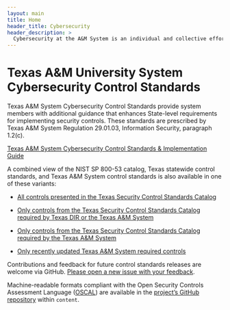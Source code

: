 ```yaml
---
layout: main
title: Home
header_title: Cybersecurity
header_description: >
  Cybersecurity at the A&M System is an individual and collective efforts of our members. It is necessary for us to work together, sharing resources and information assets.
---
```

# Texas A&M University System Cybersecurity Control Standards

Texas A&M System Cybersecurity Control Standards provide system members with additional guidance that enhances State-level requirements for implementing security controls. These standards are prescribed by Texas A&M System Regulation 29.01.03, Information Security, paragraph 1.2(c).

[Texas A&M System Cybersecurity Control Standards & Implementation Guide](/static/pdf/tamus-control-standards.pdf)

A combined view of the NIST SP 800-53 catalog, Texas statewide control standards, and Texas A&M System control standards is also available in one of these variants:

  - [All controls presented in the Texas Security Control Standards Catalog](/control-catalog)

  - [Only controls from the Texas Security Control Standards Catalog required by Texas DIR or the Texas A&M System](/required-controls)

  - [Only controls from the Texas Security Control Standards Catalog required by the Texas A&M System](/tamus-required-controls)

  - [Only recently updated Texas A&M System required controls](/recent-updated-controls)

Contributions and feedback for future control standards releases are welcome via GitHub. [Please open a new issue with your feedback](https://github.com/tamuscyber/tamus-control-standards/issues).

Machine-readable formats compliant with the Open Security Controls Assessment Language ([OSCAL](https://pages.nist.gov/OSCAL/)) are available in the [project’s GitHub repository](https://github.com/tamuscyber/tamus-control-standards) within `content`.
